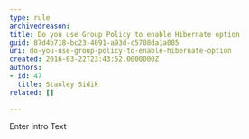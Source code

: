 ```yaml
---
type: rule
archivedreason: 
title: Do you use Group Policy to enable Hibernate option
guid: 87d4b718-bc23-4091-a93d-c5708da1a005
uri: do-you-use-group-policy-to-enable-hibernate-option
created: 2016-03-22T23:43:52.0000000Z
authors:
- id: 47
  title: Stanley Sidik
related: []

---
```



Enter Intro Text
<br><excerpt class='endintro'></excerpt><br>



